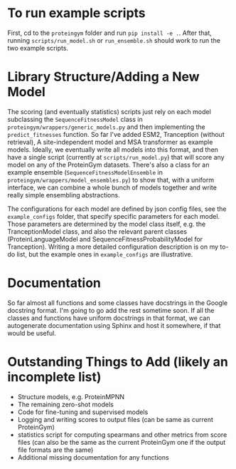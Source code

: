 # To run example scripts 
First, cd to the `proteingym` folder and run `pip install -e .`. After that, running `scripts/run_model.sh` or `run_ensemble.sh`
should work to run the two example scripts. 

# Library Structure/Adding a New Model 
The scoring (and eventually statistics) scripts just rely on each model subclassing the `SequenceFitnessModel` class 
in `proteingym/wrappers/generic_models.py` and then implementing the `predict_fitnesses` function. So far I've added 
ESM2, Tranception (without retrieval), A site-independent model and MSA transformer as example models. Ideally, we eventually write all models into this format, and then have a single script (currently at `scripts/run_model.py`) that will score any model on any of the ProteinGym datasets. There's also a class for an example ensemble (`SequenceFitnessModelEnsemble` in `proteingym/wrappers/model_ensembles.py`) to show that, with a uniform interface, we can combine a whole bunch of models together and write really simple ensembling abstractions. 

The configurations for each model are defined by json config files, see the `example_configs` folder, that specify specific parameters for each model. Those parameters are determined by the model class itself, e.g. the TranceptionModel class, and also the relevant parent classes (ProteinLanguageModel and SequenceFitnessProbabilityModel for Tranception). Writing a more detailed configuration description is on my to-do list, but the example ones in `example_configs` are illustrative. 

# Documentation 
So far almost all functions and some classes have docstrings in the Google docstring format. I'm going to go add the rest sometime soon. If all the classes and functions have uniform docstrings in that format, we can autogenerate documentation using Sphinx and host it somewhere, if that would be useful. 

# Outstanding Things to Add (likely an incomplete list)
* Structure models, e.g. ProteinMPNN 
* The remaining zero-shot models 
* Code for fine-tuning and supervised models 
* Logging and writing scores to output files (can be same as current ProteinGym)
* statistics script for computing spearmans and other metrics from score files (can also be the same as the current ProteinGym one if the output file formats are the same)
* Additional missing documentation for any functions 